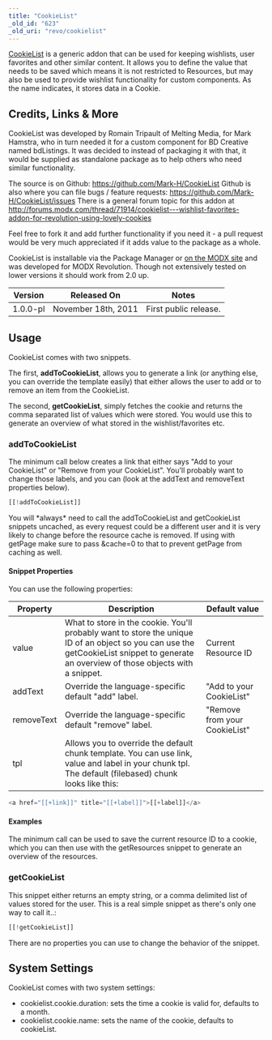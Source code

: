 ```yaml
---
title: "CookieList"
_old_id: "623"
_old_uri: "revo/cookielist"
---
```


[CookieList](http://modx.com/extras/package/cookielist) is a generic addon that can be used for keeping wishlists, user favorites and other similar content. It allows you to define the value that needs to be saved which means it is not restricted to Resources, but may also be used to provide wishlist functionality for custom components. As the name indicates, it stores data in a Cookie.

## Credits, Links & More

CookieList was developed by Romain Tripault of Melting Media, for Mark Hamstra, who in turn needed it for a custom component for BD Creative named bdListings. It was decided to instead of packaging it with that, it would be supplied as standalone package as to help others who need similar functionality.

The source is on Github: <https://github.com/Mark-H/CookieList>
Github is also where you can file bugs / feature requests: <https://github.com/Mark-H/CookieList/issues>
There is a general forum topic for this addon at <http://forums.modx.com/thread/71914/cookielist---wishlist-favorites-addon-for-revolution-using-lovely-cookies>

Feel free to fork it and add further functionality if you need it - a pull request would be very much appreciated if it adds value to the package as a whole.

CookieList is installable via the Package Manager or [on the MODX site](http://modx.com/extras/package/cookielist) and was developed for MODX Revolution. Though not extensively tested on lower versions it should work from 2.0 up.

| Version  | Released On         | Notes                 |
| -------- | ------------------- | --------------------- |
| 1.0.0-pl | November 18th, 2011 | First public release. |

## Usage

CookieList comes with two snippets.

The first, **addToCookieList**, allows you to generate a link (or anything else, you can override the template easily) that either allows the user to add or to remove an item from the CookieList.

The second, **getCookieList**, simply fetches the cookie and returns the comma separated list of values which were stored. You would use this to generate an overview of what stored in the wishlist/favorites etc.

### addToCookieList

The minimum call below creates a link that either says "Add to your CookieList" or "Remove from your CookieList". You'll probably want to change those labels, and you can (look at the addText and removeText properties below).

``` php 
[[!addToCookieList]]
```

You will \*always\* need to call the addToCookieList and getCookieList snippets uncached, as every request could be a different user and it is very likely to change before the resource cache is removed. If using with getPage make sure to pass &cache=0 to that to prevent getPage from caching as well.

#### Snippet Properties

You can use the following properties:

| Property   | Description                                                                                                                                                                             | Default value                 |
| ---------- | --------------------------------------------------------------------------------------------------------------------------------------------------------------------------------------- | ----------------------------- |
| value      | What to store in the cookie. You'll probably want to store the unique ID of an object so you can use the getCookieList snippet to generate an overview of those objects with a snippet. | Current Resource ID           |
| addText    | Override the language-specific default "add" label.                                                                                                                                     | "Add to your CookieList"      |
| removeText | Override the language-specific default "remove" label.                                                                                                                                  | "Remove from your CookieList" |
| tpl        | Allows you to override the default chunk template. You can use link, value and label in your chunk tpl. The default (filebased) chunk looks like this:                                  |


``` php 
<a href="[[+link]]" title="[[+label]]">[[+label]]</a>
```

#### Examples

The minimum call can be used to save the current resource ID to a cookie, which you can then use with the getResources snippet to generate an overview of the resources.

### getCookieList

This snippet either returns an empty string, or a comma delimited list of values stored for the user. This is a real simple snippet as there's only one way to call it..:

``` php 
[[!getCookieList]]
```

There are no properties you can use to change the behavior of the snippet.

## System Settings

CookieList comes with two system settings:

- cookielist.cookie.duration: sets the time a cookie is valid for, defaults to a month.
- cookielist.cookie.name: sets the name of the cookie, defaults to cookieList.